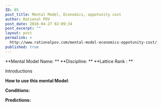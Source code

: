 ```yaml
---
ID: 85
post_title: Mental Model, Economics, oppotunity cost
author: Rational POV
post_date: 2016-04-27 02:09:34
post_excerpt: ""
layout: post
permalink: >
  http://www.rationalpov.com/mental-model-economics-oppotunity-cost/
published: true
---
```

**Mental Model Name: ** **Discipline: ** **Lattice Rank : **

Introductions

****How to use this mental Model****:

**Conditions:**

**Predictions:**